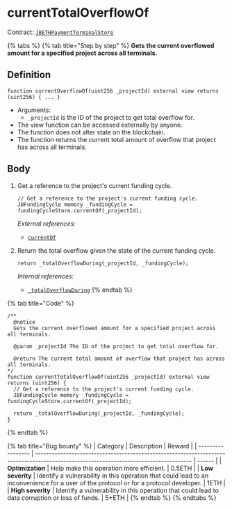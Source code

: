 # currentTotalOverflowOf

Contract: [`JBETHPaymentTerminalStore`](../)​‌

{% tabs %}
{% tab title="Step by step" %}
**Gets the current overflowed amount for a specified project across all terminals.**

## Definition

```solidity
function currentOverflowOf(uint256 _projectId) external view returns (uint256) { ... }
```

* Arguments:
  * `_projectId` is the ID of the project to get total overflow for.
* The view function can be accessed externally by anyone.
* The function does not alter state on the blockchain.
* The function returns the current total amount of overflow that project has across all terminals.

## Body

1.  Get a reference to the project's current funding cycle.

    ```solidity
    // Get a reference to the project's current funding cycle.
    JBFundingCycle memory _fundingCycle = fundingCycleStore.currentOf(_projectId);
    ```

    _External references:_

    * [`currentOf`](../../../jbfundingcyclestore/read/currentOf.md)
2.  Return the total overflow given the state of the current funding cycle.

    ```solidity
    return _totalOverflowDuring(_projectId, _fundingCycle);
    ```

    _Internal references:_

    * [`_totalOverflowDuring`](\_totaloverflowDuring.md)
{% endtab %}

{% tab title="Code" %}
```solidity
/**
  @notice
  Gets the current overflowed amount for a specified project across all terminals.

  @param _projectId The ID of the project to get total overflow for.

  @return The current total amount of overflow that project has across all terminals.
*/
function currentTotalOverflowOf(uint256 _projectId) external view returns (uint256) {
  // Get a reference to the project's current funding cycle.
  JBFundingCycle memory _fundingCycle = fundingCycleStore.currentOf(_projectId);

  return _totalOverflowDuring(_projectId, _fundingCycle);
}
```
{% endtab %}

{% tab title="Bug bounty" %}
| Category          | Description                                                                                                                            | Reward |
| ----------------- | -------------------------------------------------------------------------------------------------------------------------------------- | ------ |
| **Optimization**  | Help make this operation more efficient.                                                                                               | 0.5ETH |
| **Low severity**  | Identify a vulnerability in this operation that could lead to an inconvenience for a user of the protocol or for a protocol developer. | 1ETH   |
| **High severity** | Identify a vulnerability in this operation that could lead to data corruption or loss of funds.                                        | 5+ETH  |
{% endtab %}
{% endtabs %}

